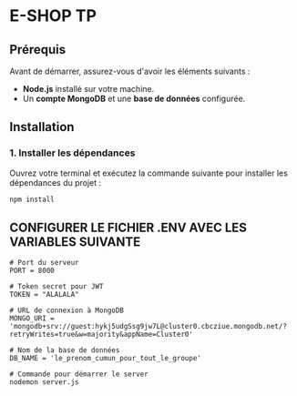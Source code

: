 # E-SHOP TP

## Prérequis

Avant de démarrer, assurez-vous d'avoir les éléments suivants :

- **Node.js** installé sur votre machine.
- Un **compte MongoDB** et une **base de données** configurée.

## Installation

### 1. Installer les dépendances

Ouvrez votre terminal et exécutez la commande suivante pour installer les dépendances du projet :

```bash
npm install
```

## CONFIGURER LE FICHIER .ENV AVEC LES VARIABLES SUIVANTE

```
# Port du serveur
PORT = 8000

# Token secret pour JWT
TOKEN = "ALALALA"

# URL de connexion à MongoDB
MONGO_URI = 'mongodb+srv://guest:hykj5udgSsg9jw7L@cluster0.cbcziue.mongodb.net/?retryWrites=true&w=majority&appName=Cluster0'

# Nom de la base de données
DB_NAME = 'le_prenom_cumun_pour_tout_le_groupe'

# Commande pour démarrer le server
nodemon server.js
```
